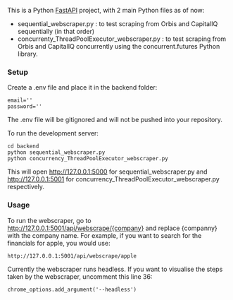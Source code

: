 This is a Python [FastAPI](https://fastapi.tiangolo.com/) project, with 2 main Python files as of now:
* sequential_webscraper.py : to test scraping from Orbis and CapitalIQ sequentially (in that order)
* concurrenty_ThreadPoolExecutor_webscraper.py : to test scraping from Orbis and CapitalIQ concurrently using the concurrent.futures Python library.

### Setup
Create a .env file and place it in the backend folder:
```
email=''
password=''
```
The .env file will be gitignored and will not be pushed into your repository.

To run the development server:
```
cd backend
python sequential_webscraper.py
python concurrency_ThreadPoolExecutor_webscraper.py
```
This will open http://127.0.0.1:5000 for sequential_webscraper.py and http://127.0.0.1:5001 for concurrency_ThreadPoolExecutor_webscraper.py respectively. 

### Usage
To run the webscraper, go to http://127.0.0.1:5001/api/webscrape/{company} and replace {companny} with the company name. For example, if you want to search for the financials for apple, you would use:
```
http://127.0.0.1:5001/api/webscrape/apple
```

Currently the webscraper runs headless. If you want to visualise the steps taken by the webscraper, uncomment this line 36:
```
chrome_options.add_argument('--headless')
```



